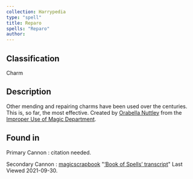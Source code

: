 ```yaml
---
collection: Harrypedia
type: "spell"
title: Reparo
spells: "Reparo"
author:
---
```


## Classification

Charm

## Description

Other mending and repairing charms have been used over the centuries. This is, so far, the most effective. Created by [Orabella Nuttley][] from the [Improper Use of Magic Department][].

[Orabella Nuttley]: /Harrypedia/people/Nuttley/Orabella/
[Improper Use of Magic Department]: /Harrypedia/culture/Government/

## Found in

Primary Cannon
: citation needed.

Secondary Cannon
: [magicscrapbook](https://magicscrapbook.tumblr.com/)
"[‘Book of Spells’ transcript](https://magicscrapbook.tumblr.com/post/162085200042/book-of-spells-transcript)"
Last Viewed 2021-09-30.
